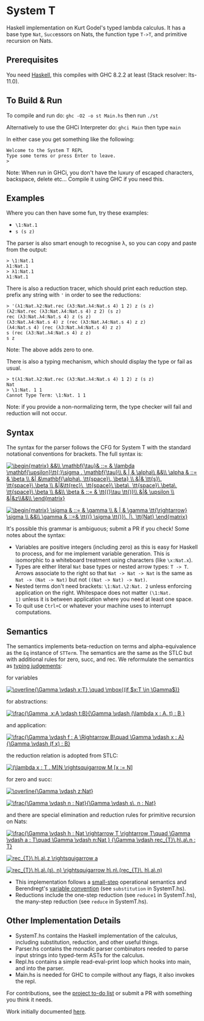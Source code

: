 # System T
Haskell implementation on Kurt Godel's typed lambda calculus. It has a base type `Nat`, `Succ`essors on Nats, the function type `T->T`, and primitive recursion on Nats.

## Prerequisites
You need [Haskell](https://www.haskell.org/), this compiles with GHC 8.2.2 at least (Stack resolver: lts-11.0).

## To Build & Run

To compile and run do:
`ghc -O2 -o st Main.hs`
then run `./st`

Alternatively to use the GHCi Interpreter do:
`ghci Main`
then type `main`

In either case you get something like the following:
```
Welcome to the System T REPL
Type some terms or press Enter to leave.
>
```

Note: When run in GHCi, you don't have the luxury of escaped characters, backspace, delete etc...
Compile it using GHC if you need this.

## Examples 
Where you can then have some fun, try these examples:
- `\1:Nat.1`
- `s (s z)`

The parser is also smart enough to recognise λ, so you can copy and paste from the output:
```
> \1:Nat.1
λ1:Nat.1
> λ1:Nat.1
λ1:Nat.1
```

There is also a reduction tracer, which should print each reduction step. prefix any string with `'` in order to see the reductions:
```
> '(λ1:Nat.λ2:Nat.rec (λ3:Nat.λ4:Nat.s 4) 1 2) z (s z)
(λ2:Nat.rec (λ3:Nat.λ4:Nat.s 4) z 2) (s z)
rec (λ3:Nat.λ4:Nat.s 4) z (s z)
(λ3:Nat.λ4:Nat.s 4) z (rec (λ3:Nat.λ4:Nat.s 4) z z)
(λ4:Nat.s 4) (rec (λ3:Nat.λ4:Nat.s 4) z z)
s (rec (λ3:Nat.λ4:Nat.s 4) z z)
s z
```
Note: The above adds zero to one.

There is also a typing mechanism, which should display the type or fail as usual.
```
> t(λ1:Nat.λ2:Nat.rec (λ3:Nat.λ4:Nat.s 4) 1 2) z (s z)
Nat
> \1:Nat. 1 1
Cannot Type Term: \1:Nat. 1 1
```

Note: if you provide a non-normalizing term, the type checker will fail and reduction will not occur.

## Syntax 

The syntax for the parser follows the CFG for System T with the standard notational conventions for brackets. The full syntax is:

<a href="https://www.codecogs.com/eqnedit.php?latex=\begin{matrix}&space;&&\\&space;\mathbf{\tau}&&space;::=&space;&&space;\lambda&space;\mathbf{\upsilon}\tt{:}\sigma&space;.&space;\mathbf{\tau}\\&space;&&space;|&space;&&space;\alpha\\&space;&&\\&space;\alpha&space;&&space;::=&space;&&space;\beta&space;\\&space;&|&space;&\mathbf{\alpha\,&space;\tt{space}\,&space;\beta}&space;\\&space;&|&&space;\tt{s}\,&space;\tt{space}\,\beta&space;\\&space;&|&\tt{rec}\,&space;\tt{space}\,\beta\,&space;\tt{space}\,\beta\,&space;\tt{space}\,\beta&space;\\&space;&&\\&space;\beta&space;&&space;::=&space;&&space;\tt{(}\tau&space;\tt{)}\\&space;&|&&space;\upsilon&space;\\&space;&|&z\\&&\\&space;\end{matrix}" target="_blank"><img src="https://latex.codecogs.com/gif.latex?\begin{matrix}&space;&&\\&space;\mathbf{\tau}&&space;::=&space;&&space;\lambda&space;\mathbf{\upsilon}\tt{:}\sigma&space;.&space;\mathbf{\tau}\\&space;&&space;|&space;&&space;\alpha\\&space;&&\\&space;\alpha&space;&&space;::=&space;&&space;\beta&space;\\&space;&|&space;&\mathbf{\alpha\,&space;\tt{space}\,&space;\beta}&space;\\&space;&|&&space;\tt{s}\,&space;\tt{space}\,\beta&space;\\&space;&|&\tt{rec}\,&space;\tt{space}\,\beta\,&space;\tt{space}\,\beta\,&space;\tt{space}\,\beta&space;\\&space;&&\\&space;\beta&space;&&space;::=&space;&&space;\tt{(}\tau&space;\tt{)}\\&space;&|&&space;\upsilon&space;\\&space;&|&z\\&&\\&space;\end{matrix}" title="\begin{matrix} &&\\ \mathbf{\tau}& ::= & \lambda \mathbf{\upsilon}\tt{:}\sigma . \mathbf{\tau}\\ & | & \alpha\\ &&\\ \alpha & ::= & \beta \\ &| &\mathbf{\alpha\, \tt{space}\, \beta} \\ &|& \tt{s}\, \tt{space}\,\beta \\ &|&\tt{rec}\, \tt{space}\,\beta\, \tt{space}\,\beta\, \tt{space}\,\beta \\ &&\\ \beta & ::= & \tt{(}\tau \tt{)}\\ &|& \upsilon \\ &|&z\\&&\\ \end{matrix}" /></a>

<a href="https://www.codecogs.com/eqnedit.php?latex=\begin{matrix}&space;\sigma&space;&&space;::=&space;&&space;\gamma&space;\\&space;&&space;|&space;&&space;\gamma&space;\tt{\rightarrow}&space;\sigma&space;\\&space;&&\\&space;\gamma&space;&&space;::=&&space;\tt{(}&space;\sigma&space;\tt{)}\,&space;|\,&space;\tt{Nat}&space;\end{matrix}" target="_blank"><img src="https://latex.codecogs.com/gif.latex?\begin{matrix}&space;\sigma&space;&&space;::=&space;&&space;\gamma&space;\\&space;&&space;|&space;&&space;\gamma&space;\tt{\rightarrow}&space;\sigma&space;\\&space;&&\\&space;\gamma&space;&&space;::=&&space;\tt{(}&space;\sigma&space;\tt{)}\,&space;|\,&space;\tt{Nat}&space;\end{matrix}" title="\begin{matrix} \sigma & ::= & \gamma \\ & | & \gamma \tt{\rightarrow} \sigma \\ &&\\ \gamma & ::=& \tt{(} \sigma \tt{)}\, |\, \tt{Nat} \end{matrix}" /></a>

It's possible this grammar is ambiguous; submit a PR if you check! Some notes about the syntax:

- Variables are positive integers (including zero) as this is easy for Haskell to process, and for me implement variable generation. This is isomorphic to a whiteboard treatment using characters (like `\x:Nat.x`).
- Types are either literal `Nat` base types or nested arrow types: `T -> T`. Arrows associate to the right so that `Nat -> Nat -> Nat` is the same as `Nat -> (Nat -> Nat)` but not `((Nat -> Nat) -> Nat)`.
- Nested terms don't need brackets: `\1:Nat.\2:Nat. 2` unless enforcing application on the right. Whitespace does not matter `(\1:Nat.          1)` unless it is between application where you need at least one space.
- To quit use `Ctrl+C` or whatever your machine uses to interrupt computations.

## Semantics

The semantics implements beta-reduction on terms and alpha-equivalence as the `Eq` instance of `STTerm`. The semantics are the same as the STLC but with additional rules for zero, succ, and rec. We reformulate the semantics as [typing judgements](https://existentialtype.wordpress.com/2011/03/27/the-holy-trinity/):

for variables

<a href="https://www.codecogs.com/eqnedit.php?latex=\overline{\Gamma&space;\vdash&space;x:T},\quad&space;\mbox{(if&space;$x:T&space;\in&space;\Gamma$)}" target="_blank"><img src="https://latex.codecogs.com/gif.latex?\overline{\Gamma&space;\vdash&space;x:T},\quad&space;\mbox{(if&space;$x:T&space;\in&space;\Gamma$)}" title="\overline{\Gamma \vdash x:T},\quad \mbox{(if $x:T \in \Gamma$)}" /></a>

for abstractions:

<a href="https://www.codecogs.com/eqnedit.php?latex=\frac{\Gamma&space;,x:A&space;\vdash&space;t:B}{\Gamma&space;\vdash&space;(\lambda&space;x&space;:&space;A.&space;t)&space;:&space;B&space;}" target="_blank"><img src="https://latex.codecogs.com/gif.latex?\frac{\Gamma&space;,x:A&space;\vdash&space;t:B}{\Gamma&space;\vdash&space;(\lambda&space;x&space;:&space;A.&space;t)&space;:&space;B&space;}" title="\frac{\Gamma ,x:A \vdash t:B}{\Gamma \vdash (\lambda x : A. t) : B }" /></a>

and application:

<a href="https://www.codecogs.com/eqnedit.php?latex=\frac{\Gamma&space;\vdash&space;f&space;:&space;A&space;\Rightarrow&space;B\quad&space;\Gamma&space;\vdash&space;x&space;:&space;A}{\Gamma&space;\vdash&space;(f&space;x)&space;:&space;B}" target="_blank"><img src="https://latex.codecogs.com/gif.latex?\frac{\Gamma&space;\vdash&space;f&space;:&space;A&space;\Rightarrow&space;B\quad&space;\Gamma&space;\vdash&space;x&space;:&space;A}{\Gamma&space;\vdash&space;(f&space;x)&space;:&space;B}" title="\frac{\Gamma \vdash f : A \Rightarrow B\quad \Gamma \vdash x : A}{\Gamma \vdash (f x) : B}" /></a>

the reduction relation is adopted from STLC:

<a href="https://www.codecogs.com/eqnedit.php?latex=(\lambda&space;x&space;:&space;T&space;.&space;M)N&space;\rightsquigarrow&space;M&space;[x&space;:=&space;N]" target="_blank"><img src="https://latex.codecogs.com/gif.latex?(\lambda&space;x&space;:&space;T&space;.&space;M)N&space;\rightsquigarrow&space;M&space;[x&space;:=&space;N]" title="(\lambda x : T . M)N \rightsquigarrow M [x := N]" /></a>

for zero and succ:

<a href="https://www.codecogs.com/eqnedit.php?latex=\overline{\Gamma&space;\vdash&space;z:Nat}" target="_blank"><img src="https://latex.codecogs.com/gif.latex?\overline{\Gamma&space;\vdash&space;z:Nat}" title="\overline{\Gamma \vdash z:Nat}" /></a>

<a href="https://www.codecogs.com/eqnedit.php?latex=\frac{\Gamma&space;\vdash&space;n&space;:&space;Nat}{\Gamma&space;\vdash&space;s\,&space;n&space;:&space;Nat}" target="_blank"><img src="https://latex.codecogs.com/gif.latex?\frac{\Gamma&space;\vdash&space;n&space;:&space;Nat}{\Gamma&space;\vdash&space;s\,&space;n&space;:&space;Nat}" title="\frac{\Gamma \vdash n : Nat}{\Gamma \vdash s\, n : Nat}" /></a>

and there are special elimination and reduction rules for primitive recursion on Nats:

<a href="https://www.codecogs.com/eqnedit.php?latex=\frac{\Gamma&space;\vdash&space;h&space;:&space;Nat&space;\rightarrow&space;T&space;\rightarrow&space;T\quad&space;\Gamma&space;\vdash&space;a&space;:&space;T\quad&space;\Gamma&space;\vdash&space;n:Nat&space;}&space;{\Gamma&space;\vdash&space;rec_{T}\,h\,a\,n&space;:&space;T}" target="_blank"><img src="https://latex.codecogs.com/gif.latex?\frac{\Gamma&space;\vdash&space;h&space;:&space;Nat&space;\rightarrow&space;T&space;\rightarrow&space;T\quad&space;\Gamma&space;\vdash&space;a&space;:&space;T\quad&space;\Gamma&space;\vdash&space;n:Nat&space;}&space;{\Gamma&space;\vdash&space;rec_{T}\,h\,a\,n&space;:&space;T}" title="\frac{\Gamma \vdash h : Nat \rightarrow T \rightarrow T\quad \Gamma \vdash a : T\quad \Gamma \vdash n:Nat } {\Gamma \vdash rec_{T}\,h\,a\,n : T}" /></a>

<a href="https://www.codecogs.com/eqnedit.php?latex=rec_{T}\,h\,a\,z&space;\rightsquigarrow&space;a" target="_blank"><img src="https://latex.codecogs.com/gif.latex?rec_{T}\,h\,a\,z&space;\rightsquigarrow&space;a" title="rec_{T}\,h\,a\,z \rightsquigarrow a" /></a>

<a href="https://www.codecogs.com/eqnedit.php?latex=rec_{T}\,h\,a\,(s\,&space;n)&space;\rightsquigarrow&space;h\,n\,(rec_{T}\,&space;h\,a\,n)" target="_blank"><img src="https://latex.codecogs.com/gif.latex?rec_{T}\,h\,a\,(s\,&space;n)&space;\rightsquigarrow&space;h\,n\,(rec_{T}\,&space;h\,a\,n)" title="rec_{T}\,h\,a\,(s\, n) \rightsquigarrow h\,n\,(rec_{T}\, h\,a\,n)" /></a>

- This implementation follows a [small-step](https://cs.stackexchange.com/questions/43294/difference-between-small-and-big-step-operational-semantics) operational semantics and Berendregt's [variable convention](https://cs.stackexchange.com/questions/69323/barendregts-variable-convention-what-does-it-mean) (see `substitution` in SystemT.hs). 
- Reductions include the one-step reduction (see `reduce1` in SystemT.hs), the many-step reduction (see `reduce` in SystemT.hs). 

## Other Implementation Details
- SystemT.hs contains the Haskell implementation of the calculus, including substitution, reduction, and other useful things.
- Parser.hs contains the monadic parser combinators needed to parse input strings into typed-term ASTs for the calculus.
- Repl.hs contains a simple read-eval-print loop which hooks into main, and into the parser.
- Main.hs is needed for GHC to compile without any flags, it also invokes the repl.

For contributions, see the [project to-do list](https://github.com/lukeg101/lplzoo/projects/3) or submit a PR with something you think it needs.

Work initially documented [here](https://gist.github.com/lukeg101/17d0a70f6ffd61978bdbe97436509571).



